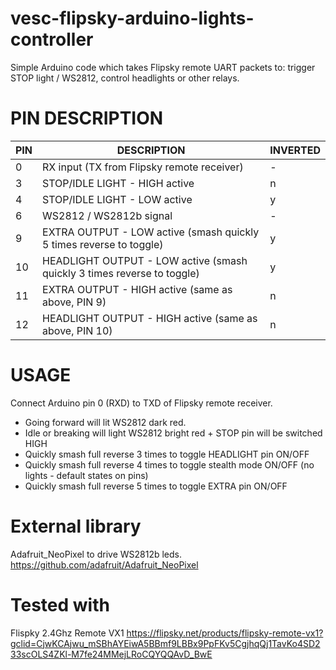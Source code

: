 # vesc-flipsky-arduino-lights-controller
Simple Arduino code which takes Flipsky remote UART packets to: trigger STOP light / WS2812, control headlights or other relays.

# PIN DESCRIPTION

| PIN | DESCRIPTION                                                             | INVERTED |
|-----|-------------------------------------------------------------------------|----------|
| 0   | RX input (TX from Flipsky remote receiver)                              | -        |
| 3   | STOP/IDLE LIGHT - HIGH active                                           | n        |
| 4   | STOP/IDLE LIGHT - LOW active                                            | y        |
| 6   | WS2812 / WS2812b signal                                                 | -        |
| 9   | EXTRA OUTPUT - LOW active (smash quickly 5 times reverse to toggle)     | y        |
| 10  | HEADLIGHT OUTPUT - LOW active (smash quickly 3 times reverse to toggle) | y        |
| 11  | EXTRA OUTPUT - HIGH active (same as above, PIN 9)                       | n        |
| 12  | HEADLIGHT OUTPUT - HIGH active (same as above, PIN 10)                  | n        |

# USAGE
Connect Arduino pin 0 (RXD) to TXD of Flipsky remote receiver.

- Going forward will lit WS2812 dark red.
- Idle or breaking will light WS2812 bright red + STOP pin will be switched HIGH
- Quickly smash full reverse 3 times to toggle HEADLIGHT pin ON/OFF
- Quickly smash full reverse 4 times to toggle stealth mode ON/OFF (no lights - default states on pins)
- Quickly smash full reverse 5 times to toggle EXTRA pin ON/OFF

# External library
Adafruit_NeoPixel to drive WS2812b leds.
https://github.com/adafruit/Adafruit_NeoPixel

# Tested with
Flispky 2.4Ghz Remote VX1
https://flipsky.net/products/flipsky-remote-vx1?gclid=CjwKCAjwu_mSBhAYEiwA5BBmf9LBBx9PpFKv5CgjhqQj1TavKo4SD233scOLS4ZKl-M7fe24MMejLRoCQYQQAvD_BwE
